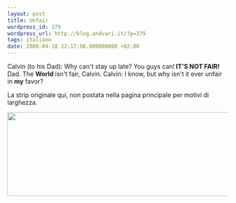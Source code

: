 ```yaml
---
layout: post
title: Unfair
wordpress_id: 379
wordpress_url: http://blog.andvari.it/?p=379
tags: italiano
date: 2008-04-18 22:17:56.000000000 +02:00
---
```

Calvin (to his Dad): Why can't stay up late? You guys can!<strong> IT'S NOT FAIR!</strong>
Dad. The <strong>World</strong> isn't fair, Calvin.
Calvin: I know, but why isn't it ever unfair in <strong>my</strong> favor?

<!--more-->

La strip originale qui, non postata nella pagina principale per motivi di larghezza.

<img src="http://www.campusrox.com/humour/cnh/0127.gif" alt="" width="600" height="191" />
